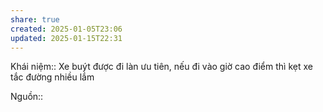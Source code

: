 ```yaml
---
share: true
created: 2025-01-05T23:06
updated: 2025-01-15T22:31
---
```

Khái niệm:: 
Xe buýt được đi làn ưu tiên, nếu đi vào giờ cao điểm thì kẹt xe tắc đường nhiều lắm

Nguồn:: 
